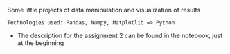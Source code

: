 Some little projects of data manipulation and visualization of results

	Technologies used: Pandas, Numpy, Matplotlib => Python

- The description for the assignment 2 can be found in the notebook, just at the beginning 
